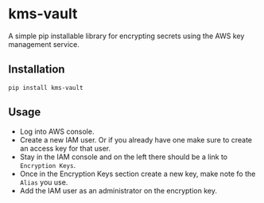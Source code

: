 # kms-vault

A simple pip installable library for encrypting secrets using the AWS key management service.

## Installation

`pip install kms-vault`

## Usage

* Log into AWS console.
* Create a new IAM user. Or if you already have one make sure to create an access key for that user.
* Stay in the IAM console and on the left there should be a link to `Encryption Keys`.
* Once in the Encryption Keys section create a new key, make note fo the `Alias` you use.
* Add the IAM user as an administrator on the encryption key.
